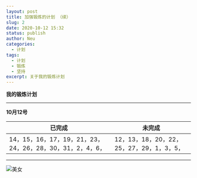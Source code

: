 ```yaml
---
layout: post
title: 加强锻炼的计划 （续）
slug: 2
date: 2020-10-12 15:32
status: publish
author: Neu
categories: 
  - 计划
tags: 
  - 计划
  - 锻炼
  - 坚持
excerpt: 关于我的锻炼计划
---
```


**我的锻炼计划**

------
 
**10月12号**

已完成 | 未完成
--------- | -------------
14，15，16，17，19，21，23，24，26，28，30，31，2，4，6， | 12，13，18，20，22，25，27，29，1，3，5，

 ------
 
<img src="http://drcd.xausky.cn/api/download?repository=registry-intl.cn-shenzhen.aliyuncs.com/neuu/neu&digest=sha256:c8ca91bd9f60cc463ce094193019117ecc6522578acdbea778d38a0b3700b504" alt="美女">
